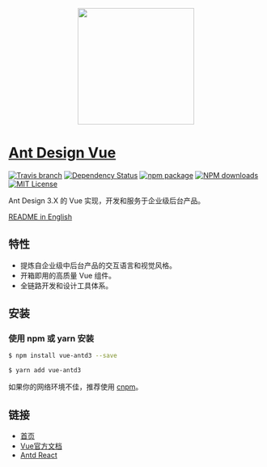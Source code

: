 <p align="center">
  <a href="https://vuecomponent.github.io/ant-design/">
    <img width="230" src="https://gw.alipayobjects.com/zos/rmsportal/KDpgvguMpGfqaHPjicRK.svg">
  </a>
</p>

# [Ant Design Vue](https://vuecomponent.github.io/ant-design/)
[![Travis branch](https://img.shields.io/travis/vueComponent/ant-design/master.svg?style=flat-square)](https://travis-ci.org/vueComponent/ant-design)
[![Dependency Status](https://beta.gemnasium.com/badges/github.com/vueComponent/ant-design.svg)](https://beta.gemnasium.com/projects/github.com/vueComponent/ant-design)
[![npm package](https://img.shields.io/npm/v/vue-antd3/next.svg?style=flat-square)](https://www.npmjs.org/package/vue-antd3)
[![NPM downloads](http://img.shields.io/npm/dm/vue-antd3.svg?style=flat-square)](https://npmjs.org/package/vue-antd3)
[![MIT License](https://img.shields.io/github/license/mashape/apistatus.svg)](https://www.npmjs.com/package/vue-antd3)


Ant Design 3.X 的 Vue 实现，开发和服务于企业级后台产品。


[README in English](README.md)

## 特性

- 提炼自企业级中后台产品的交互语言和视觉风格。
- 开箱即用的高质量 Vue 组件。
- 全链路开发和设计工具体系。 

## 安装

### 使用 npm 或 yarn 安装

```bash
$ npm install vue-antd3 --save
```

```bash
$ yarn add vue-antd3
```

如果你的网络环境不佳，推荐使用 [cnpm](https://github.com/cnpm/cnpm)。


## 链接

- [首页](https://vuecomponent.github.io/ant-design/)
- [Vue官方文档](https://cn.vuejs.org/)
- [Antd React](http://ant.design/)

